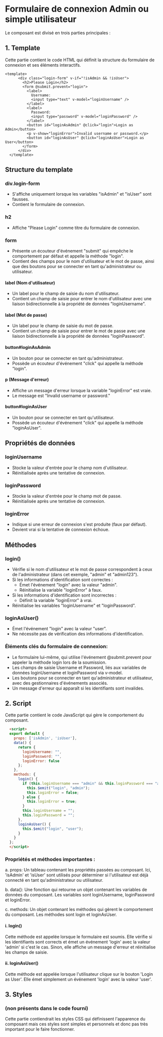 # Formulaire de connexion Admin ou simple utilisateur

Le composant est divisé en trois parties principales :

## 1. Template

Cette partie contient le code HTML qui définit la structure du formulaire de connexion et ses éléments interactifs.

```{code-block}
<template>
      <div class="login-form" v-if="!isAdmin && !isUser">
        <h2>Please Login</h2>
        <form @submit.prevent="login">
          <label>
            Username:
            <input type="text" v-model="loginUsername" />
          </label>
          <label>
            Password:
            <input type="password" v-model="loginPassword" />
          </label>
          <button id="loginAsAdmin" @click="login">Login as Admin</button>
          <p v-show="loginError">Invalid username or password.</p>
          <button id="loginAsUser" @click="loginAsUser">Login as User</button>
        </form>
      </div>
  </template>
```

## Structure du template

### div.login-form

- S'affiche uniquement lorsque les variables "isAdmin" et "isUser" sont fausses.
- Contient le formulaire de connexion.

### h2

- Affiche "Please Login" comme titre du formulaire de connexion.

### form

- Présente un écouteur d'événement "submit" qui empêche le comportement par défaut et appelle la méthode "login".
- Contient des champs pour le nom d'utilisateur et le mot de passe, ainsi que des boutons pour se connecter en tant qu'administrateur ou utilisateur.

#### label (Nom d'utilisateur)

- Un label pour le champ de saisie du nom d'utilisateur.
- Contient un champ de saisie pour entrer le nom d'utilisateur avec une liaison bidirectionnelle à la propriété de données "loginUsername".

#### label (Mot de passe)

- Un label pour le champ de saisie du mot de passe.
- Contient un champ de saisie pour entrer le mot de passe avec une liaison bidirectionnelle à la propriété de données "loginPassword".

#### button#loginAsAdmin

- Un bouton pour se connecter en tant qu'administrateur.
- Possède un écouteur d'événement "click" qui appelle la méthode "login".

#### p (Message d'erreur)

- Affiche un message d'erreur lorsque la variable "loginError" est vraie.
- Le message est "Invalid username or password."

#### button#loginAsUser

- Un bouton pour se connecter en tant qu'utilisateur.
- Possède un écouteur d'événement "click" qui appelle la méthode "loginAsUser".

## Propriétés de données

### loginUsername

- Stocke la valeur d'entrée pour le champ nom d'utilisateur.
- Réinitialisée après une tentative de connexion.

### loginPassword

- Stocke la valeur d'entrée pour le champ mot de passe.
- Réinitialisée après une tentative de connexion.

### loginError

- Indique si une erreur de connexion s'est produite (faux par défaut).
- Devient vrai si la tentative de connexion échoue.

## Méthodes

### login()

- Vérifie si le nom d'utilisateur et le mot de passe correspondent à ceux de l'administrateur (dans cet exemple, "admin" et "admin123").
- Si les informations d'identification sont correctes :
  - Émet l'événement "login" avec la valeur "admin".
  - Réinitialise la variable "loginError" à faux.
- Si les informations d'identification sont incorrectes :
  - Définit la variable "loginError" à vrai.
- Réinitialise les variables "loginUsername" et "loginPassword".

### loginAsUser()

- Émet l'événement "login" avec la valeur "user".
- Ne nécessite pas de vérification des informations d'identification.

### Éléments clés du formulaire de connexion:

- Le formulaire lui-même, qui utilise l'événement @submit.prevent pour appeler la méthode login lors de la soumission.
- Les champs de saisie Username et Password, liés aux variables de données loginUsername et loginPassword via v-model.
- Les boutons pour se connecter en tant qu'administrateur et utilisateur, avec des gestionnaires d'événements associés.
- Un message d'erreur qui apparaît si les identifiants sont invalides.

## 2. Script

Cette partie contient le code JavaScript qui gère le comportement du composant.

```html
  <script>
  export default {
    props: ['isAdmin', 'isUser'],
    data() {
      return {
        loginUsername: "",
        loginPassword: "",
        loginError: false
      };
    },
    methods: {
      login() {
        if (this.loginUsername === "admin" && this.loginPassword === "admin123") {
          this.$emit("login", "admin");
          this.loginError = false;
        } else {
          this.loginError = true;
        }
        this.loginUsername = "";
        this.loginPassword = "";
      },
      loginAsUser() {
        this.$emit("login", "user");
      }
    }
  };
  </script>
```

### Propriétés et méthodes importantes :

a. props: Un tableau contenant les propriétés passées au composant. Ici, 'isAdmin' et 'isUser' sont utilisés pour déterminer si l'utilisateur est déjà connecté en tant qu'administrateur ou utilisateur.

b. data(): Une fonction qui retourne un objet contenant les variables de données du composant. Les variables sont loginUsername, loginPassword et loginError.

c. methods: Un objet contenant les méthodes qui gèrent le comportement du composant. Les méthodes sont login et loginAsUser.

#### i. login()

Cette méthode est appelée lorsque le formulaire est soumis. Elle vérifie si les identifiants sont corrects et émet un événement 'login' avec la valeur 'admin' si c'est le cas. Sinon, elle affiche un message d'erreur et réinitialise les champs de saisie.

#### ii. loginAsUser()

Cette méthode est appelée lorsque l'utilisateur clique sur le bouton 'Login as User'. Elle émet simplement un événement 'login' avec la valeur 'user'.

## 3. Styles

### (non présents dans le code fourni)

Cette partie contiendrait les styles CSS qui définissent l'apparence du composant mais ces styles sont simples et personnels et donc pas très important pour le faire fonctionner.

